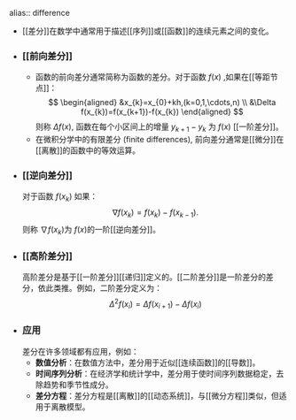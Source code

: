 alias:: difference

- [[差分]]在数学中通常用于描述[[序列]]或[[函数]]的连续元素之间的变化。
- ### [[前向差分]]
	- 函数的前向差分通常简称为函数的差分。对于函数 $f(x)$ ,如果在[[等距节点]]：
	  $$
	  \begin{aligned}
	  &x_{k}=x_{0}+kh,(k=0,1,\cdots,n) \\
	  &\Delta f(x_{k})=f(x_{k+1})-f(x_{k})
	  \end{aligned}
	  $$
	  则称 $\Delta f(x)$, 函数在每个小区间上的增量 $y_{k+1}-y_k$ 为 $f(x)$ [[一阶差分]]。
	- 在微积分学中的有限差分 (finite differences), 前向差分通常是[[微分]]在[[离散]]的函数中的等效运算。
- ### [[逆向差分]]
  对于函数 $f(x_k)$ 如果：
  $$
  \nabla f(x_k)=f(x_k)-f(x_{k-1}).
  $$
  则称 $\nabla f(x_k)$为 $f(x)$的一阶[[逆向差分]]。
- ### [[高阶差分]]
  高阶差分是基于[[一阶差分]][[递归]]定义的。[[二阶差分]]是一阶差分的差分，依此类推。例如，二阶差分定义为：
  $$ \Delta^2 f(x_i) = \Delta f(x_{i+1}) - \Delta f(x_i) $$
- ### 应用
  差分在许多领域都有应用，例如：
	- **数值分析**：在数值方法中，差分用于近似[[连续函数]]的[[导数]]。
	- **时间序列分析**：在经济学和统计学中，差分用于使时间序列数据稳定，去除趋势和季节性成分。
	- **差分方程**：差分方程是[[离散]]的[[动态系统]]，与[[微分方程]]类似，但适用于离散模型。